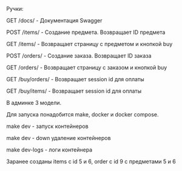 Ручки:

GET /docs/ - Документация Swagger

POST /items/ - Создание предмета. Возвращает ID предмета

GET /items/<id> - Возвращает страницу с предметом и кнопкой buy

POST /orders/ - Создание заказа. Возвращает ID заказа

GET /orders/<id> - Возвращает страницу с заказом и кнопкой buy 

GET /buy/orders/<id> - Возвращает session id для оплаты

GET /buy/items/<id> - Возвращает session id для оплаты

В админке 3 модели.

Для запуска понадобится make, docker и docker compose. 

make dev - запуск контейнеров

make dev - down удаление контейнеров

make dev-logs - логи контейнера

Заранее созданы items с id 5 и 6, order с id 9 с предметами 5 и 6
